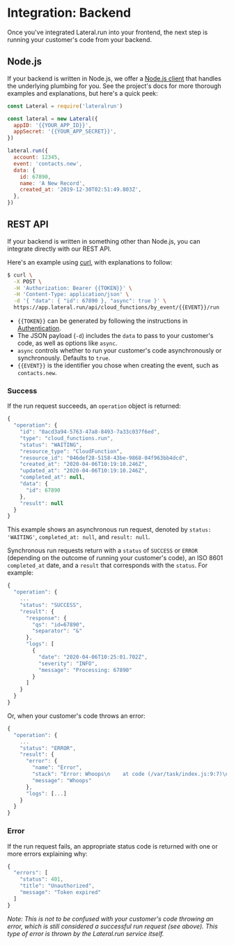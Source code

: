 # Integration: Backend

Once you've integrated Lateral.run into your frontend, the next step is running
your customer's code from your backend.

## Node.js

If your backend is written in Node.js, we offer a
[Node.js client](https://github.com/lateralrun/node) that handles the underlying
plumbing for you. See the project's docs for more thorough examples and
explanations, but here's a quick peek:

```js
const Lateral = require('lateralrun')

const lateral = new Lateral({
  appID: '{{YOUR_APP_ID}}',
  appSecret: '{{YOUR_APP_SECRET}}',
})

lateral.run({
  account: 12345,
  event: 'contacts.new',
  data: {
    id: 67890,
    name: 'A New Record',
    created_at: '2019-12-30T02:51:49.803Z',
  },
})
```

## REST API

If your backend is written in something other than Node.js, you can integrate
directly with our REST API.

Here's an example using [curl](https://curl.haxx.se/), with explanations to
follow:

```bash
$ curl \
  -X POST \
  -H 'Authorization: Bearer {{TOKEN}}' \
  -H 'Content-Type: application/json' \
  -d '{ "data": { "id": 67890 }, "async": true }' \
  https://app.lateral.run/api/cloud_functions/by_event/{{EVENT}}/run
```

- `{{TOKEN}}` can be generated by following the instructions in
  [Authentication](authentication.md).
- The JSON payload (`-d`) includes the `data` to pass to your customer's code,
  as well as options like `async`.
- `async` controls whether to run your customer's code asynchronously or
  synchronously. Defaults to `true`.
- `{{EVENT}}` is the identifier you chose when creating the event, such as
  `contacts.new`.

### Success

If the run request succeeds, an `operation` object is returned:

```js
{
  "operation": {
    "id": "0acd3a94-5763-47a8-8493-7a33c037f6ed",
    "type": "cloud_functions.run",
    "status": "WAITING",
    "resource_type": "CloudFunction",
    "resource_id": "046def28-5158-43be-9868-04f963bb4dcd",
    "created_at": "2020-04-06T10:19:10.246Z",
    "updated_at": "2020-04-06T10:19:10.246Z",
    "completed_at": null,
    "data": {
      "id": 67890
    },
    "result": null
  }
}
```

This example shows an asynchronous run request, denoted by `status: 'WAITING'`,
`completed_at: null`, and `result: null`.

Synchronous run requests return with a `status` of `SUCCESS` or `ERROR`
(depending on the outcome of running your customer's code), an ISO 8601
`completed_at` date, and a `result` that corresponds with the `status`. For
example:

```js
{
  "operation": {
    ...
    "status": "SUCCESS",
    "result": {
      "response": {
        "qs": "id=67890",
        "separator": "&"
      },
      "logs": [
        {
          "date": "2020-04-06T10:25:01.702Z",
          "severity": "INFO",
          "message": "Processing: 67890"
        }
      ]
    }
  }
}
```

Or, when your customer's code throws an error:

```js
{
  "operation": {
    ...
    "status": "ERROR",
    "result": {
      "error": {
        "name": "Error",
        "stack": "Error: Whoops\n    at code (/var/task/index.js:9:7)\n    at Runtime.exports.lateral [as handler] (/var/task/index.js:33:29)\n    at Runtime.handleOnce (/var/runtime/Runtime.js:66:25)",
        "message": "Whoops"
      },
      "logs": [...]
    }
  }
}
```

### Error

If the run request fails, an appropriate status code is returned with one or
more errors explaining why:

```js
{
  "errors": [
    "status": 401,
    "title": "Unauthorized",
    "message": "Token expired"
  ]
}
```

_Note: This is not to be confused with your customer's code throwing an error,
which is still considered a successful run request (see above). This type of
error is thrown by the Lateral.run service itself._
